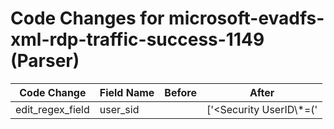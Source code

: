 # Code Changes for microsoft-evadfs-xml-rdp-traffic-success-1149 (Parser)

| Code Change | Field Name | Before | After |
|-------------|------------|--------|-------|
| edit_regex_field | user_sid |  | ['<Security UserID\\*=(\'|")({user_sid}[^\'"]+)(\'|")'] |